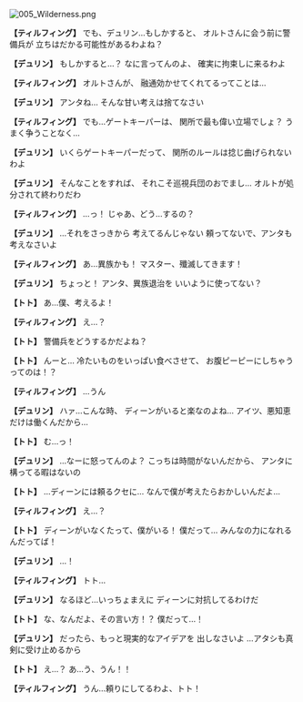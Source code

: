 
![005_Wilderness.png](../images/backgrounds/005_Wilderness.png)

**【ティルフィング】**
でも、デュリン…もしかすると、
オルトさんに会う前に警備兵が
立ちはだかる可能性があるわよね？

**【デュリン】**
もしかすると…？
なに言ってんのよ、
確実に拘束しに来るわよ

**【ティルフィング】**
オルトさんが、
融通効かせてくれてるってことは…

**【デュリン】**
アンタね…
そんな甘い考えは捨てなさい

**【ティルフィング】**
でも…ゲートキーパーは、
関所で最も偉い立場でしょ？
うまく争うことなく…

**【デュリン】**
いくらゲートキーパーだって、
関所のルールは捻じ曲げられないわよ

**【デュリン】**
そんなことをすれば、
それこそ巡視兵団のおでまし…
オルトが処分されて終わりだわ

**【ティルフィング】**
…っ！
じゃあ、どう…するの？

**【デュリン】**
…それをさっきから
考えてるんじゃない
頼ってないで、アンタも考えなさいよ

**【ティルフィング】**
あ…異族かも！
マスター、殲滅してきます！

**【デュリン】**
ちょっと！
アンタ、異族退治を
いいように使ってない？

**【トト】**
あ…僕、考えるよ！

**【ティルフィング】**
え…？

**【トト】**
警備兵をどうするかだよね？

**【トト】**
んーと…
冷たいものをいっぱい食べさせて、
お腹ピーピーにしちゃうってのは！？

**【ティルフィング】**
…うん

**【デュリン】**
ハァ…こんな時、
ディーンがいると楽なのよね…
アイツ、悪知恵だけは働くんだから…

**【トト】**
む…っ！

**【デュリン】**
…なーに怒ってんのよ？
こっちは時間がないんだから、
アンタに構ってる暇はないの

**【トト】**
…ディーンには頼るクセに…
なんで僕が考えたらおかしいんだよ…

**【ティルフィング】**
え…？

**【トト】**
ディーンがいなくたって、僕がいる！
僕だって…
みんなの力になれるんだってば！

**【デュリン】**
…！

**【ティルフィング】**
トト…

**【デュリン】**
なるほど…いっちょまえに
ディーンに対抗してるわけだ

**【トト】**
な、なんだよ、その言い方！？
僕だって…！

**【デュリン】**
だったら、もっと現実的なアイデアを
出しなさいよ
…アタシも真剣に受け止めるから

**【トト】**
え…？
あ…う、うん！！

**【ティルフィング】**
うん…頼りにしてるわよ、トト！